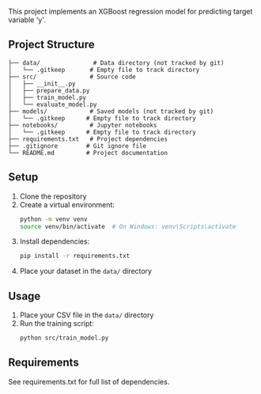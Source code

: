 This project implements an XGBoost regression model for predicting target variable 'y'.

## Project Structure
```
├── data/               # Data directory (not tracked by git)
│   └── .gitkeep       # Empty file to track directory
├── src/               # Source code
│   ├── __init__.py
│   ├── prepare_data.py
│   ├── train_model.py
│   └── evaluate_model.py
├── models/            # Saved models (not tracked by git)
│   └── .gitkeep      # Empty file to track directory
├── notebooks/         # Jupyter notebooks
│   └── .gitkeep      # Empty file to track directory
├── requirements.txt   # Project dependencies
├── .gitignore        # Git ignore file
└── README.md         # Project documentation
```

## Setup
1. Clone the repository
2. Create a virtual environment:
   ```bash
   python -m venv venv
   source venv/bin/activate  # On Windows: venv\Scripts\activate
   ```
3. Install dependencies:
   ```bash
   pip install -r requirements.txt
   ```
4. Place your dataset in the `data/` directory

## Usage
1. Place your CSV file in the `data/` directory
2. Run the training script:
   ```bash
   python src/train_model.py
   ```

## Requirements
See requirements.txt for full list of dependencies.
